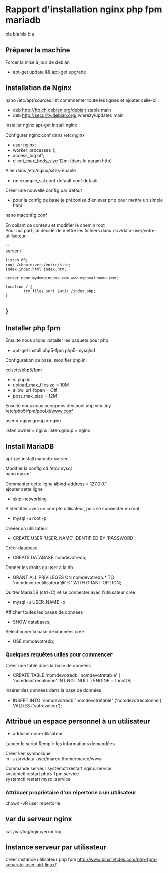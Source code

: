 # Rapport d'installation nginx php fpm mariadb

bla bla bla bla

## Préparer la machine

Forcer la mise à jour de debian
* apt-get update && apt-get upgrade   

## Installation de Nginx

nano /etc/apt/sources.list
commnenter toute les lignes et ajouter celle-ci :
* deb http://ftp.ch.debian.org/debian stable main
* deb http://security.debian.org/ wheezy/updates main


Installer nginx
apt-get install nginx

Configurer nginx.conf dans /etc/nginx  
* user nginx;
* worker_processes 1;
* access_log off;
* client_max_body_size 12m;  (dans le param http)

Aller dans /etc/nginx/sites-enable  
* rm example_ssl.conf default.conf default

Créer une nouvelle config par défaut
* pour la config de base je préconise d'enlever php pour mettre un simple html   

nano maconfig.conf  

En collant ce contenu et modifier le chemin root  
Pour ma part j'ai décidé de mettre les fichiers dans /srv/data-user/votre-utilisateur

--  
server {  

    listen 80;
    root /chemin/vers/votre/site;
    index index.html index.htm;

    server_name mydomainname.com www.mydomainname.com;

    location / {
            try_files $uri $uri/ /index.php;
    }    
}
--

## Installer php fpm
Ensuite nous allons installer les paquets pour php
* apt-get install php5-fpm php5-mysqlnd   

Configuration de base, modifier php.ini

cd /etc/php5/fpm  

* vi php.ini
* upload_max_filesize = 10M
* allow_url_fopen = Off
* post_max_size = 12M

Ensuite nous nous occupons des pool php
vim.tiny /etc/php5/fpm/pool.d/www.conf

user = nginx
group = nginx

listen.owner = nginx
listen.group = nginx



## Install MariaDB  

apt-get install mariadb-server

Modifier la config
cd /etc/mysql  
nano my.cnf  

Commenter cette ligne \#bind-address = 127.0.0.1  
ajouter cette ligne  
* skip-networking  

S'identifier avec un compte utilisateur, puis se connecter en root

* mysql -u root -p

Crééer un utilisateur   
* CREATE USER 'USER_NAME' IDENTIFIED BY 'PASSWORD';  

Créer database
* CREATE DATABASE nomdevotredb;  

Donner les droits du user à la db  
* GRANT ALL PRIVILEGES ON nomdevotredb.* TO 'nomdevotreutilisateur'@'%' WITH GRANT OPTION;  

Quitter MariaDB (ctrl+C) et se connecter avec l'utilisateur crée  
* mysql -u USER_NAME -p  

Afficher toutes les bases de données
* SHOW databases;

Selectionner la base de données crée  
* USE nomdevotredb;

### Quelques requêtes utiles pour commencer

Créer une table dans la base de données  
* CREATE TABLE 'nomdevotredb'.'nomdevotretable' ( 'nomdevotrecolonne' INT NOT NULL ) ENGINE = InnoDB;  

Insérer des données dans la base de données  
* INSERT INTO 'nomdevotredb'.'nomdevotretable' ('nomdevotrecolonne') VALUES ('votrevaleur');  


## Attribué un espace personnel à un utilisateur

* adduser nom-utilisateur  

Lancer le script
Remplir les informations demandées

Créer lien symbolique  
ln -s /srv/data-user/marco /home/marco/www

Commande serveur
systemctl restart nginx.service  
systemctl restart php5-fpm.service  
systemctl restart mysql.service  

### Attribuer propriétaire d'un répertorie à un utilisateur
chown -vR user repertorie

## var du serveur nginx

cat /var/log/nginx/error.log  

## Instance serveur par utilisateur

Créer instance utilisateur php fpm   http://www.binarytides.com/php-fpm-separate-user-uid-linux/
